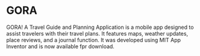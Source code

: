 # GORA
GORA! A Travel Guide and Planning Application is a mobile app designed to assist travelers with their travel plans. It features maps, weather updates, place reviews, and a journal function.
It was developed using MIT App Inventor and is now available fpr download.
